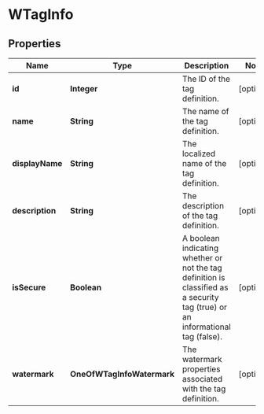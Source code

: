 # WTagInfo

## Properties
Name | Type | Description | Notes
------------ | ------------- | ------------- | -------------
**id** | **Integer** | The ID of the tag definition. |  [optional]
**name** | **String** | The name of the tag definition. |  [optional]
**displayName** | **String** | The localized name of the tag definition. |  [optional]
**description** | **String** | The description of the tag definition. |  [optional]
**isSecure** | **Boolean** | A boolean indicating whether or not the tag definition is classified as a security tag (true) or an informational tag (false). |  [optional]
**watermark** | **OneOfWTagInfoWatermark** | The watermark properties associated with the tag definition. |  [optional]
